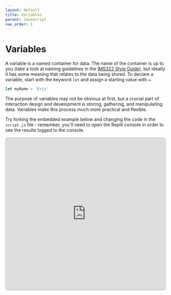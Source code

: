 ```yaml
---
layout: default
title: Variables
parent: JavaScript
nav_order: 1
---
```

# Variables
A variable is a named container for data. The name of the container is up to you (take a look at naming guidelines in the [IMS322 Style Guide](../general/style-guide)), but ideally it has some meaning that relates to the data being stored. To declare a variable, start with the keyword `let` and assign a starting value with `=`.

```js
let myName = 'Eric'
```

The purpose of variables may not be obvious at first, but a crucial part of interaction design and development is storing, gathering, and manipulating data. Variables make this process much more practical and flexible.

Try forking the embedded example below and changing the code in the `script.js` file - remember, you'll need to open the Replit console in order to see the results logged to the console.

<iframe src="https://replit.com/@sheffie/IMS322-Variables?embed=true" width="100%" height="480" style="border: none; border-radius: 8px; box-shadow: 0 1px 3px rgba(0,0,0,0.12), 0 1px 2px rgba(0,0,0,0.24);"></iframe>